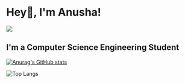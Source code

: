 <h1>Hey👋, I'm Anusha!</h1>

![](https://komarev.com/ghpvc/?username=anushajoseph&color=red&label=PROFILE+VIEWS)
<br>

## I'm a Computer Science Engineering Student

[![Anurag's GitHub stats](https://github-readme-stats.vercel.app/api?username=anushajoseph&show_icons=true&theme=github_dark&hide_border=1&include_all_commits=true&count_private=true)](https://github.com/anuraghazra/github-readme-stats)

![Top Langs](https://github-readme-stats.vercel.app/api/top-langs/?username=anushajoseph&layout=compact&theme=github_dark&hide_border=1)
